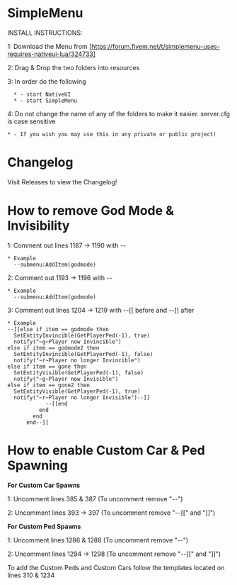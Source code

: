 # SimpleMenu

INSTALL INSTRUCTIONS:

  1: Download the Menu from [https://forum.fivem.net/t/simplemenu-uses-requires-nativeui-lua/324733]
  
  2: Drag & Drop the two folders into resources
  
  3: In order do the following 
  
      * - start NativeUI
      * - start SimpleMenu
      
  4: Do not change the name of any of the folders to make it easier. server.cfg is case sensitive
  
    * - If you wish you may use this in any private or public project!

# Changelog

Visit Releases to view the Changelog!

# How to remove God Mode & Invisibility

1: Comment out lines 1187 -> 1190 with -- 

    * Example
      --submenu:AddItem(godmode)
      
2: Comment out 1193 -> 1196 with --

    * Example
      --submenu:AddItem(godmode)
      
3: Comment out lines 1204 -> 1219 with --[[ before and --]] after

    * Example
    --[[else if item == godmode then
      SetEntityInvincible(GetPlayerPed(-1), true)
      notify("~g~Player now Invincible")
    else if item == godmode2 then
      SetEntityInvincible(GetPlayerPed(-1), false)
      notify("~r~Player no longer Invincible")
    else if item == gone then
      SetEntityVisible(GetPlayerPed(-1), false)
      notify("~g~Player now Invisible")
    else if item == gone2 then
      SetEntityVisible(GetPlayerPed(-1), true)
      notify("~r~Player no longer Invisible")--]]
                --[[end
              end
            end
          end--]]

# How to enable Custom Car & Ped Spawning

**For Custom Car Spawns**


1: Uncomment lines 385 & 387 (To uncomment remove "--")

2: Uncomment lines 393 -> 397 (To uncomment remove "--[[" and "]]")


**For Custom Ped Spawns**


1: Uncomment lines 1286 & 1288 (To uncomment remove "--")

2: Uncomment lines 1294 -> 1298 (To uncomment remove "--[[" and "]]")

To add the Custom Peds and Custom Cars follow the templates located on lines 310 & 1234
